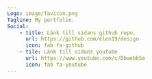 ```yaml
---
Logo: image/favicon.png
Tagline: My portfolio.
Social:
    - title: Länk till sidans github repo.
      url: https://github.com/elen19/design
      icon: fab fa-github
    - tile: Länk till sidans youtube
      url: https://www.youtube.com/c/DbwebbSe
      icon: fab fa-youtube
---
```

